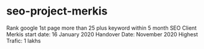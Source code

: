 # seo-project-merkis
Rank google 1st page more than 25 plus keyword within 5 month
SEO Client Merkis
start date: 16 January 2020
Handover Date: November 2020
Highest Trafic: 1 lakhs
